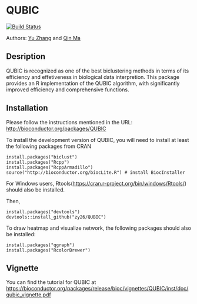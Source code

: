 QUBIC
=====

[![Build Status](https://travis-ci.org/zy26/QUBIC.svg?branch=devel)](https://travis-ci.org/zy26/QUBIC)

Authors: [Yu Zhang](mailto:zy26@jlu.edu.cn) and [Qin Ma](mailto:qin.ma@sdstate.edu)

Desription
------------
QUBIC is recognized as one of the best biclustering methods in terms of its efficiency and effetiveness in biological data interpretion. This package provides an R implementation of the QUBIC algorithm, with significantly improved efficiency and comprehensive functions. 

Installation
------------

Please follow the instructions mentioned in the URL: http://bioconductor.org/packages/QUBIC

To install the development version of QUBIC, you will need to install at least the following packages from CRAN
```{r}
install.packages("biclust")
install.packages("Rcpp")
install.packages("RcppArmadillo")
source("http://bioconductor.org/biocLite.R") # install BiocInstaller
```
For Windows users, Rtools(https://cran.r-project.org/bin/windows/Rtools/) should also be installed.

Then,
```{r}
install.packages("devtools")
devtools::install_github("zy26/QUBIC")
```

To draw heatmap and visualize network, the following packages should also be installed:
```{r}
install.packages("qgraph")
install.packages("RcolorBrewer")
```

Vignette
------------
You can find the tutorial for QUBIC at https://bioconductor.org/packages/release/bioc/vignettes/QUBIC/inst/doc/qubic_vignette.pdf
